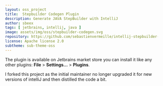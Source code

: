 ```yaml
---
layout: oss_project
title:  Stepbuilder Codegen Plugin
description: Generate JAVA StepBuilder with IntelliJ
author: sbeex
tags: [ jetbrains, intellij, java ]
image: assets/img/oss/stepbuilder-codegen.svg
repository: https://github.com/sebastienvermeille/intellij-stepbuilder-codegen-plugin
license: Apache license 2.0
subtheme: sub-theme-oss
---
```


The plugin is available on Jetbrains market store you can install it like any other plugins: **File** > **Settings...** > **Plugins**.

I forked this project as the initial maintainer no longer upgraded it for new versions of intelliJ and then distilled the code a bit.

<div id="downloadButton"><div>
<div id="pluginCard"></div>

<script src="https://plugins.jetbrains.com/assets/scripts/mp-widget.js"></script>
<script>
MarketplaceWidget.setupMarketplaceWidget('card', 16792, "#pluginCard");
</script>